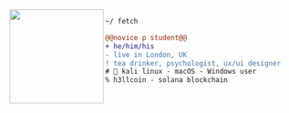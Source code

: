 <img align="left" height="165" src="https://i.imgur.com/sfznHGR.jpeg"/>

```diff
~/ fetch

@@novice p student@@
+ he/him/his
- live in London, UK
! tea drinker, psychologist, ux/ui designer
# 📖 kali linux - macOS - Windows user
% h3llcoin - solana blockchain
```

